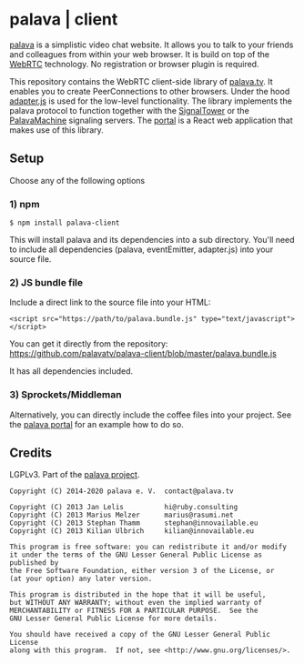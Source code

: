 # palava | client

[palava](https://github.com/palavatv/palava) is a simplistic video chat website. It allows you to talk to your friends and colleagues from within your web browser. It is build on top of the [WebRTC](https://webrtc.org/) technology. No registration or browser plugin is required.

This repository contains the WebRTC client-side library of [palava.tv](https://palava.tv). It enables you to create PeerConnections to other browsers. Under the hood [adapter.js](https://github.com/webrtchacks/adapter) is used for the low-level functionality. The library implements the palava protocol to function together with the [SignalTower](https://github.com/farao/signaltower/) or the [PalavaMachine](https://github.com/palavatv/palava-machine) signaling servers. The [portal](https://github.com/palavatv/palava-portal) is a React web application that makes use of this library.

## Setup

Choose any of the following options

### 1) npm

    $ npm install palava-client

This will install palava and its dependencies into a sub directory. You'll need to include all dependencies (palava, eventEmitter, adapter.js) into your source file.

### 2) JS bundle file

Include a direct link to the source file into your HTML:

    <script src="https://path/to/palava.bundle.js" type="text/javascript"></script>

You can get it directly from the repository: https://github.com/palavatv/palava-client/blob/master/palava.bundle.js

It has all dependencies included.

### 3) Sprockets/Middleman

Alternatively, you can directly include the coffee files into your project. See the [palava portal](https://github.com/palavatv/palava-portal) for an example how to do so.

## Credits

LGPLv3. Part of the [palava project](https://palava.tv).

    Copyright (C) 2014-2020 palava e. V.  contact@palava.tv

    Copyright (C) 2013 Jan Lelis          hi@ruby.consulting
    Copyright (C) 2013 Marius Melzer      marius@rasumi.net
    Copyright (C) 2013 Stephan Thamm      stephan@innovailable.eu
    Copyright (C) 2013 Kilian Ulbrich     kilian@innovailable.eu

    This program is free software: you can redistribute it and/or modify
    it under the terms of the GNU Lesser General Public License as published by
    the Free Software Foundation, either version 3 of the License, or
    (at your option) any later version.

    This program is distributed in the hope that it will be useful,
    but WITHOUT ANY WARRANTY; without even the implied warranty of
    MERCHANTABILITY or FITNESS FOR A PARTICULAR PURPOSE.  See the
    GNU Lesser General Public License for more details.

    You should have received a copy of the GNU Lesser General Public License
    along with this program.  If not, see <http://www.gnu.org/licenses/>.

